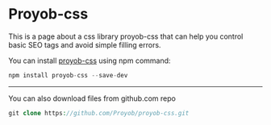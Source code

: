 # Proyob-css

This is a page about a css library proyob-css that can help you control basic SEO tags and avoid simple filling errors.

You can install [proyob-css](https://www.npmjs.com/package/proyob-css "proyob-css install") using npm command:
```php
npm install proyob-css --save-dev 
```
---
You can also download files from github.com repo
```php
git clone https://github.com/Proyob/proyob-css.git
```
